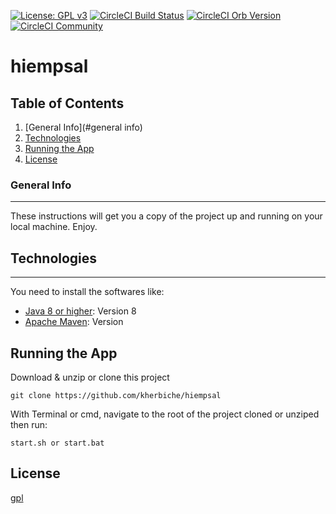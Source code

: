 [![License: GPL v3](https://img.shields.io/badge/License-GPLv3-blue.svg)](https://raw.githubusercontent.com/kherbiche/hiempsal/master/LICENSE)
[![CircleCI Build Status](https://circleci.com/gh/CircleCI-Public/maven-orb.svg?style=shield "CircleCI Build Status")](https://dl.circleci.com/status-badge/redirect/gh/kherbiche/hiempsal/tree/main)
[![CircleCI Orb Version](https://badges.circleci.com/orbs/circleci/maven.svg)](https://circleci.com/orbs/registry/orb/circleci/maven)
[![CircleCI Community](https://img.shields.io/badge/community-CircleCI%20Discuss-343434.svg)](https://discuss.circleci.com/c/ecosystem/orbs)

# hiempsal

## Table of Contents
1. [General Info](#general info)
2. [Technologies](#technologies)
3. [Running the App](#running)
4. [License](#License)
### General Info
***
These instructions will get you a copy of the project up and running on your local machine. Enjoy.

## Technologies
***
You need to install the softwares like:
* [Java 8 or higher](https://www.oracle.com/fr/java/technologies/javase/javase8-archive-downloads.html): Version 8
* [Apache Maven](https://maven.apache.org/download.cgi): Version

## Running the App
Download & unzip or clone this project
```
git clone https://github.com/kherbiche/hiempsal
```
With Terminal or cmd, navigate to the root of the project cloned or unziped then run:
```
start.sh or start.bat
```

## License
[gpl](https://www.gnu.org/licenses/gpl-3.0.html)